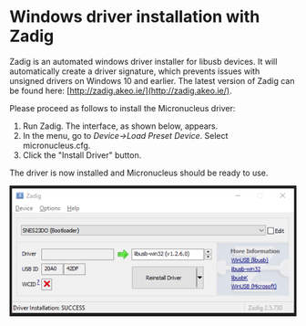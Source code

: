 # Windows driver installation with Zadig #

Zadig is an automated windows driver installer for libusb devices. It will automatically create a driver signature, which prevents issues with unsigned drivers on Windows 10 and earlier. The latest version of Zadig can be found here: [http://zadig.akeo.ie/](http://zadig.akeo.ie/). 

Please proceed as follows to install the Micronucleus driver:

1. Run Zadig. The interface, as shown below, appears.
2. In the menu, go to *Device->Load Preset Device*.  Select micronucleus.cfg.
3. Click the "Install Driver" button.

The driver is now installed and Micronucleus should be ready to use. 

![](zadig_screenshot.png)


